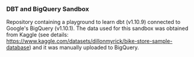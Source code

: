 ### DBT and BigQuery Sandbox

Repository containing a playground to learn dbt (v1.10.9) connected to Google's BigQuery (v1.10.1). The data used for this sandbox was obtained from Kaggle (see details: https://www.kaggle.com/datasets/dillonmyrick/bike-store-sample-database) and it was manually uploaded to BigQuery.
